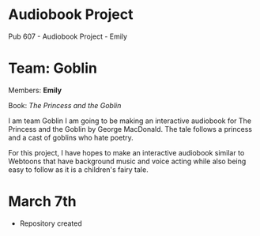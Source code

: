 # Audiobook Project 
Pub 607 - Audiobook Project - Emily

# Team: Goblin 

Members: **Emily** 

Book: *The Princess and the Goblin* 

I am team Goblin I am going to be making an interactive audiobook for The Princess and the Goblin by George MacDonald. The tale follows a princess and a cast of goblins who hate poetry. 

For this project, I have hopes to make an interactive audiobook similar to Webtoons that have background music and voice acting while also being easy to follow as it is a children's fairy tale.


# March 7th

- Repository created 
